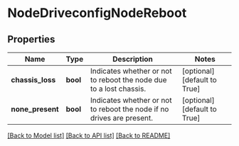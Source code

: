 # NodeDriveconfigNodeReboot

## Properties
Name | Type | Description | Notes
------------ | ------------- | ------------- | -------------
**chassis_loss** | **bool** | Indicates whether or not to reboot the node due to a lost chassis. | [optional] [default to True]
**none_present** | **bool** | Indicates whether or not to reboot the node if no drives are present. | [optional] [default to True]

[[Back to Model list]](../README.md#documentation-for-models) [[Back to API list]](../README.md#documentation-for-api-endpoints) [[Back to README]](../README.md)


